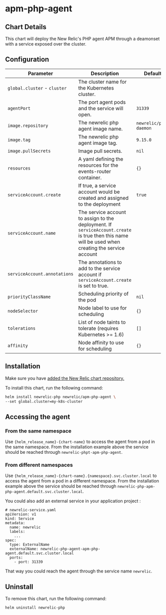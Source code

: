 # apm-php-agent

## Chart Details

This chart will deploy the New Relic's PHP agent APM through a deamonset with a service exposed over the cluster.

## Configuration

| Parameter                                                  | Description                                                                                                                                                                                        | Default                                |
|------------------------------------------------------------|----------------------------------------------------------------------------------------------------------------------------------------------------------------------------------------------------|----------------------------------------|
| `global.cluster` - `cluster`                               | The cluster name for the Kubernetes cluster.                                                                                                                                                       |                                        |
| `agentPort`                                                | The port agent pods and the service will open.                                                                                                                                                     | `31339`                                |
| `image.repository`                                         | The newrelic php agent image name.                                                                                                                                                                 | `newrelic/php-daemon`                  |
| `image.tag`                                                | The newrelic php agent image tag.                                                                                                                                                                  | `9.15.0`                                |
| `image.pullSecrets`                                        | Image pull secrets.                                                                                                                                                                                | `nil`                                  |
| `resources`                                                | A yaml defining the resources for the events-router container.                                                                                                                                     | `{}`                                   |
| `serviceAccount.create`                                    | If true, a service account would be created and assigned to the deployment                                                                                                                         | `true`                                 |
| `serviceAccount.name`                                      | The service account to assign to the deployment. If `serviceAccount.create` is true then this name will be used when creating the service account                                                  |                                        |
| `serviceAccount.annotations`                               | The annotations to add to the service account if `serviceAccount.create` is set to true.                                                                                                           |                                        |
| `priorityClassName`                                        | Scheduling priority of the pod                                                                                                                                                                     | `nil`                                  |
| `nodeSelector`                                             | Node label to use for scheduling                                                                                                                                                                   | `{}`                                   |
| `tolerations`                                              | List of node taints to tolerate (requires Kubernetes >= 1.6)                                                                                                                                       | `[]`                                   |
| `affinity`                                                 | Node affinity to use for scheduling                                                                                                                                                                | `{}`                                   |

## Installation

Make sure you have [added the New Relic chart repository.](../../README.md#installing-charts)

To install this chart, run the following command:

```sh
helm install newrelic-php newrelic/apm-php-agent \
--set global.cluster=my-k8s-cluster
```

## Accessing the agent

### From the same namespace

Use `{helm_release_name}-{chart-name}` to access the agent from a pod in the same namespace.
From the installation example above the service should be reached through `newrelic-phpt-apm-php-agent`.

### From different namespaces

Use `{helm_release_name}-{chart-name}.{namespace}.svc.cluster.local` to access the agent from a pod in a different namespace.
From the installation example above the service should be reached through `newrelic-php-apm-php-agent.default.svc.cluster.local`.

You could also add an external service in your application project :
```
# newrelic-service.yaml
apiVersion: v1
kind: Service
metadata:
  name: newrelic
  labels:
    ...
spec:
  type: ExternalName
  externalName: newrelic-php-agent-apm-php-agent.default.svc.cluster.local
  ports:
    - port: 31339
```

That way you could reach the agent through the service name `newrelic`.

## Uninstall

To remove this chart, run the following command:

```sh
helm uninstall newrelic-php
```
